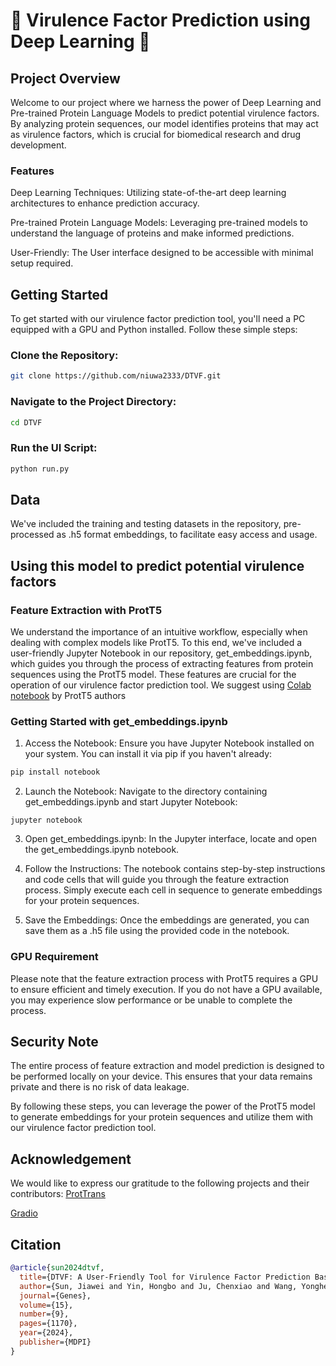 # 🧬 Virulence Factor Prediction using Deep Learning 🧬
## Project Overview
Welcome to our project where we harness the power of Deep Learning and Pre-trained Protein Language Models to predict potential virulence factors. By analyzing protein sequences, our model identifies proteins that may act as virulence factors, which is crucial for biomedical research and drug development.

### Features
Deep Learning Techniques: Utilizing state-of-the-art deep learning architectures to enhance prediction accuracy.

Pre-trained Protein Language Models: Leveraging pre-trained models to understand the language of proteins and make informed predictions.

User-Friendly: The User interface designed to be accessible with minimal setup required.

## Getting Started
To get started with our virulence factor prediction tool, you'll need a PC equipped with a GPU and Python installed. Follow these simple steps:

### Clone the Repository:
``` bash
git clone https://github.com/niuwa2333/DTVF.git
```

### Navigate to the Project Directory:
``` bash
cd DTVF
```

### Run the UI Script:
``` bash
python run.py 
```

## Data
We've included the training and testing datasets in the repository, pre-processed as .h5 format embeddings, to facilitate easy access and usage.

## Using this model to predict potential virulence factors

### Feature Extraction with ProtT5
We understand the importance of an intuitive workflow, especially when dealing with complex models like ProtT5. To this end, we've included a user-friendly Jupyter Notebook in our repository, get_embeddings.ipynb, which guides you through the process of extracting features from protein sequences using the ProtT5 model. These features are crucial for the operation of our virulence factor prediction tool.
We suggest using [Colab notebook](https://colab.research.google.com/drive/1TUj-ayG3WO52n5N50S7KH9vtt6zRkdmj?usp=sharing) by ProtT5 authors
### Getting Started with get_embeddings.ipynb
1. Access the Notebook: Ensure you have Jupyter Notebook installed on your system. You can install it via pip if you haven't already:
``` bash
pip install notebook
```
2. Launch the Notebook: Navigate to the directory containing get_embeddings.ipynb and start Jupyter Notebook:
```
jupyter notebook
```
3. Open get_embeddings.ipynb: In the Jupyter interface, locate and open the get_embeddings.ipynb notebook.

4. Follow the Instructions: The notebook contains step-by-step instructions and code cells that will guide you through the feature extraction process. Simply execute each cell in sequence to generate embeddings for your protein sequences.

5. Save the Embeddings: Once the embeddings are generated, you can save them as a .h5 file using the provided code in the notebook.
### GPU Requirement
Please note that the feature extraction process with ProtT5 requires a GPU to ensure efficient and timely execution. If you do not have a GPU available, you may experience slow performance or be unable to complete the process.

## Security Note
The entire process of feature extraction and model prediction is designed to be performed locally on your device. This ensures that your data remains private and there is no risk of data leakage.

By following these steps, you can leverage the power of the ProtT5 model to generate embeddings for your protein sequences and utilize them with our virulence factor prediction tool.
## Acknowledgement
We would like to express our gratitude to the following projects and their contributors:
[ProtTrans](https://github.com/agemagician/ProtTrans)

[Gradio](https://github.com/gradio-app/gradio)


## Citation

``` bibtex
@article{sun2024dtvf,
  title={DTVF: A User-Friendly Tool for Virulence Factor Prediction Based on ProtT5 and Deep Transfer Learning Models},
  author={Sun, Jiawei and Yin, Hongbo and Ju, Chenxiao and Wang, Yongheng and Yang, Zhiyuan},
  journal={Genes},
  volume={15},
  number={9},
  pages={1170},
  year={2024},
  publisher={MDPI}
}
```
